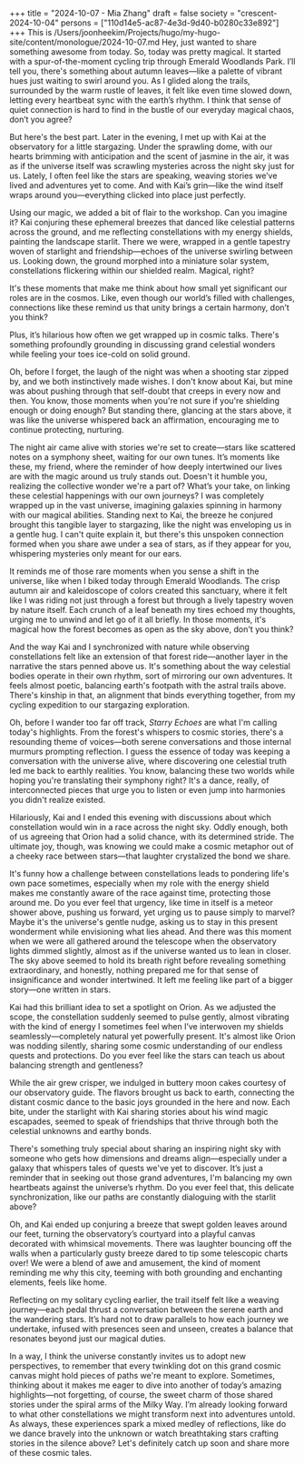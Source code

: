 +++
title = "2024-10-07 - Mia Zhang"
draft = false
society = "crescent-2024-10-04"
persons = ["110d14e5-ac87-4e3d-9d40-b0280c33e892"]
+++
This is /Users/joonheekim/Projects/hugo/my-hugo-site/content/monologue/2024-10-07.md
Hey, just wanted to share something awesome from today.
So, today was pretty magical. It started with a spur-of-the-moment cycling trip through Emerald Woodlands Park. I’ll tell you, there's something about autumn leaves—like a palette of vibrant hues just waiting to swirl around you. As I glided along the trails, surrounded by the warm rustle of leaves, it felt like even time slowed down, letting every heartbeat sync with the earth’s rhythm. I think that sense of quiet connection is hard to find in the bustle of our everyday magical chaos, don’t you agree?

But here's the best part. Later in the evening, I met up with Kai at the observatory for a little stargazing. Under the sprawling dome, with our hearts brimming with anticipation and the scent of jasmine in the air, it was as if the universe itself was scrawling mysteries across the night sky just for us. Lately, I often feel like the stars are speaking, weaving stories we’ve lived and adventures yet to come. And with Kai’s grin—like the wind itself wraps around you—everything clicked into place just perfectly.

Using our magic, we added a bit of flair to the workshop. Can you imagine it? Kai conjuring these ephemeral breezes that danced like celestial patterns across the ground, and me reflecting constellations with my energy shields, painting the landscape starlit. There we were, wrapped in a gentle tapestry woven of starlight and friendship—echoes of the universe swirling between us. Looking down, the ground morphed into a miniature solar system, constellations flickering within our shielded realm. Magical, right?

It's these moments that make me think about how small yet significant our roles are in the cosmos. Like, even though our world’s filled with challenges, connections like these remind us that unity brings a certain harmony, don’t you think? 

Plus, it’s hilarious how often we get wrapped up in cosmic talks. There's something profoundly grounding in discussing grand celestial wonders while feeling your toes ice-cold on solid ground.

Oh, before I forget, the laugh of the night was when a shooting star zipped by, and we both instinctively made wishes. I don't know about Kai, but mine was about pushing through that self-doubt that creeps in every now and then. You know, those moments when you're not sure if you're shielding enough or doing enough? But standing there, glancing at the stars above, it was like the universe whispered back an affirmation, encouraging me to continue protecting, nurturing. 

The night air came alive with stories we're set to create—stars like scattered notes on a symphony sheet, waiting for our own tunes. It’s moments like these, my friend, where the reminder of how deeply intertwined our lives are with the magic around us truly stands out. Doesn't it humble you, realizing the collective wonder we're a part of? What’s your take, on linking these celestial happenings with our own journeys?
I was completely wrapped up in the vast universe, imagining galaxies spinning in harmony with our magical abilities. Standing next to Kai, the breeze he conjured brought this tangible layer to stargazing, like the night was enveloping us in a gentle hug. I can't quite explain it, but there's this unspoken connection formed when you share awe under a sea of stars, as if they appear for you, whispering mysteries only meant for our ears.

It reminds me of those rare moments when you sense a shift in the universe, like when I biked today through Emerald Woodlands. The crisp autumn air and kaleidoscope of colors created this sanctuary, where it felt like I was riding not just through a forest but through a lively tapestry woven by nature itself. Each crunch of a leaf beneath my tires echoed my thoughts, urging me to unwind and let go of it all briefly. In those moments, it's magical how the forest becomes as open as the sky above, don't you think?

And the way Kai and I synchronized with nature while observing constellations felt like an extension of that forest ride—another layer in the narrative the stars penned above us. It's something about the way celestial bodies operate in their own rhythm, sort of mirroring our own adventures. It feels almost poetic, balancing earth's footpath with the astral trails above. There's kinship in that, an alignment that binds everything together, from my cycling expedition to our stargazing exploration.

Oh, before I wander too far off track, *Starry Echoes* are what I'm calling today's highlights. From the forest's whispers to cosmic stories, there's a resounding theme of voices—both serene conversations and those internal murmurs prompting reflection. I guess the essence of today was keeping a conversation with the universe alive, where discovering one celestial truth led me back to earthly realities. You know, balancing these two worlds while hoping you're translating their symphony right? It's a dance, really, of interconnected pieces that urge you to listen or even jump into harmonies you didn't realize existed.

Hilariously, Kai and I ended this evening with discussions about which constellation would win in a race across the night sky. Oddly enough, both of us agreeing that Orion had a solid chance, with its determined stride. The ultimate joy, though, was knowing we could make a cosmic metaphor out of a cheeky race between stars—that laughter crystalized the bond we share.

It's funny how a challenge between constellations leads to pondering life's own pace sometimes, especially when my role with the energy shield makes me constantly aware of the race against time, protecting those around me. Do you ever feel that urgency, like time in itself is a meteor shower above, pushing us forward, yet urging us to pause simply to marvel? Maybe it's the universe's gentle nudge, asking us to stay in this present wonderment while envisioning what lies ahead.
And there was this moment when we were all gathered around the telescope when the observatory lights dimmed slightly, almost as if the universe wanted us to lean in closer. The sky above seemed to hold its breath right before revealing something extraordinary, and honestly, nothing prepared me for that sense of insignificance and wonder intertwined. It left me feeling like part of a bigger story—one written in stars.

Kai had this brilliant idea to set a spotlight on Orion. As we adjusted the scope, the constellation suddenly seemed to pulse gently, almost vibrating with the kind of energy I sometimes feel when I’ve interwoven my shields seamlessly—completely natural yet powerfully present. It's almost like Orion was nodding silently, sharing some cosmic understanding of our endless quests and protections. Do you ever feel like the stars can teach us about balancing strength and gentleness?

While the air grew crisper, we indulged in buttery moon cakes courtesy of our observatory guide. The flavors brought us back to earth, connecting the distant cosmic dance to the basic joys grounded in the here and now. Each bite, under the starlight with Kai sharing stories about his wind magic escapades, seemed to speak of friendships that thrive through both the celestial unknowns and earthy bonds.

There's something truly special about sharing an inspiring night sky with someone who gets how dimensions and dreams align—especially under a galaxy that whispers tales of quests we've yet to discover. It’s just a reminder that in seeking out those grand adventures, I'm balancing my own heartbeats against the universe’s rhythm. Do you ever feel that, this delicate synchronization, like our paths are constantly dialoguing with the starlit above?

Oh, and Kai ended up conjuring a breeze that swept golden leaves around our feet, turning the observatory’s courtyard into a playful canvas decorated with whimsical movements. There was laughter bouncing off the walls when a particularly gusty breeze dared to tip some telescopic charts over! We were a blend of awe and amusement, the kind of moment reminding me why this city, teeming with both grounding and enchanting elements, feels like home.

Reflecting on my solitary cycling earlier, the trail itself felt like a weaving journey—each pedal thrust a conversation between the serene earth and the wandering stars. It’s hard not to draw parallels to how each journey we undertake, infused with presences seen and unseen, creates a balance that resonates beyond just our magical duties.

In a way, I think the universe constantly invites us to adopt new perspectives, to remember that every twinkling dot on this grand cosmic canvas might hold pieces of paths we're meant to explore. Sometimes, thinking about it makes me eager to dive into another of today’s amazing highlights—not forgetting, of course, the sweet charm of those shared stories under the spiral arms of the Milky Way. I’m already looking forward to what other constellations we might transform next into adventures untold. As always, these experiences spark a mixed medley of reflections, like do we dance bravely into the unknown or watch breathtaking stars crafting stories in the silence above?
Let's definitely catch up soon and share more of these cosmic tales.
